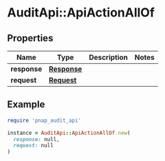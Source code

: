 # AuditApi::ApiActionAllOf

## Properties

| Name | Type | Description | Notes |
| ---- | ---- | ----------- | ----- |
| **response** | [**Response**](Response.md) |  |  |
| **request** | [**Request**](Request.md) |  |  |

## Example

```ruby
require 'pnap_audit_api'

instance = AuditApi::ApiActionAllOf.new(
  response: null,
  request: null
)
```

